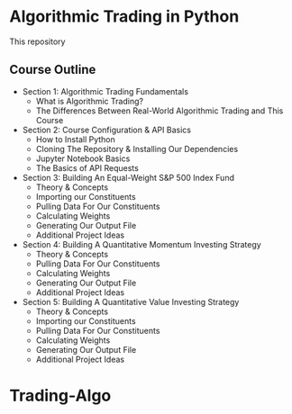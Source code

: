 # Algorithmic Trading in Python

This repository

## Course Outline

* Section 1: Algorithmic Trading Fundamentals
  * What is Algorithmic Trading?
  * The Differences Between Real-World Algorithmic Trading and This Course
* Section 2: Course Configuration & API Basics
  * How to Install Python
  * Cloning The Repository & Installing Our Dependencies
  * Jupyter Notebook Basics
  * The Basics of API Requests
* Section 3: Building An Equal-Weight S&P 500 Index Fund
  * Theory & Concepts
  * Importing our Constituents
  * Pulling Data For Our Constituents
  * Calculating Weights
  * Generating Our Output File
  * Additional Project Ideas
* Section 4: Building A Quantitative Momentum Investing Strategy
  * Theory & Concepts
  * Pulling Data For Our Constituents
  * Calculating Weights
  * Generating Our Output File
  * Additional Project Ideas
* Section 5: Building A Quantitative Value Investing Strategy
  * Theory & Concepts
  * Importing our Constituents
  * Pulling Data For Our Constituents
  * Calculating Weights
  * Generating Our Output File
  * Additional Project Ideas
# Trading-Algo
